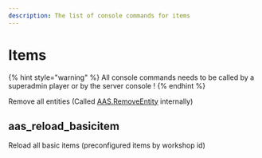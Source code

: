 ```yaml
---
description: The list of console commands for items
---
```


# Items

{% hint style="warning" %}
All console commands needs to be called by a superadmin player or by the server console !
{% endhint %}

Remove all entities (Called [AAS.RemoveEntity](../server-functions/entities-saving.md) internally)

## aas_reload_basicitem

Reload all basic items (preconfigured items by workshop id)